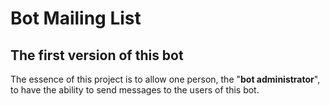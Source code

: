 # Bot Mailing List
## The first version of this bot

The essence of this project is to allow one person,
the "**bot administrator**",
to have the ability to send messages to the users of this bot.